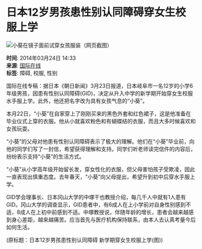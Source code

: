 # 日本12岁男孩患性别认同障碍穿女生校服上学

![小葵在镜子面前试穿女孩服装（网页截图）](http://i1.sinaimg.cn/dy/w/2014-03-24/1395643292_pg54EV.jpg)

**时间**: 2014年03月24日 14:33  
**来源**: [国际在线](http://gb.cri.cn/42071/2014/03/24/6991s4476696.htm)  
**标签**: 障碍, 校服, 性别  

国际在线专稿：据日本《朝日新闻》3月23日报道，日本岐阜市一名12岁的小学6年级男孩，因患有性别认同障碍(GID)，决定从升入中学的新学期开始穿女生校服水手服上学。此外，他还把名字改为具有女孩气息的“小葵”。

本月22日，“小葵”在自家穿上了刚刚买来的黑色外套和红色裙子，这是他准备在毕业仪式上穿的衣服。他从小就喜欢粉色和有蝴蝶结的衣服，而且大多时候喜欢和女孩玩耍。

“小葵”的父母对他患有性别认同障碍表示了极大的理解。他们在“小葵”毕业前，向他的同学们写了一封信，希望获得理解和支持。同学们听老师读完信件的内容后，纷纷表示支持“小葵”的生活方式。

“小葵”从小学高年级开始留长发，穿女性化的衣服，但父母害怕孩子受欺凌，因此一直表现出慎重态度。去年春天，“小葵”向父母提出，希望升到初中后穿水手服上学。

GID学会理事长、日本冈山大学的中塚干也教授介绍，每几千人中就有1人患有GID。冈山大学的调查显示，GID患者中，有6成人在上小学前对自身性别感到不适，8成人在上初中前感到不适。中塚教授说，伴随年龄的增长，患者会越来越感到身心差距，越来越痛苦。应当首先与医疗机构保持联系，由本人去认真考量今后如何生活。

(原标题：日本12岁男孩患性别认同障碍 新学期穿女生校服上学(图))